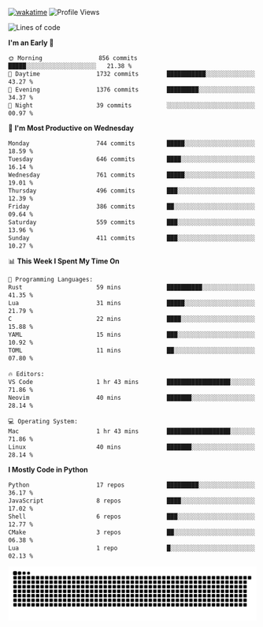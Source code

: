 [![wakatime](https://wakatime.com/badge/user/b920b284-3cde-4cd4-b72e-f7f22d050b16.svg)](https://wakatime.com/@b920b284-3cde-4cd4-b72e-f7f22d050b16)
![Profile Views](http://img.shields.io/badge/Profile%20Views-4586-blue)
<!--START_SECTION:waka-->
![Lines of code](https://img.shields.io/badge/From%20Hello%20World%20I%27ve%20Written-4.8%20million%20lines%20of%20code-blue)

**I'm an Early 🐤** 

```text
🌞 Morning                856 commits         █████░░░░░░░░░░░░░░░░░░░░   21.38 % 
🌆 Daytime                1732 commits        ███████████░░░░░░░░░░░░░░   43.27 % 
🌃 Evening                1376 commits        █████████░░░░░░░░░░░░░░░░   34.37 % 
🌙 Night                  39 commits          ░░░░░░░░░░░░░░░░░░░░░░░░░   00.97 % 
```
📅 **I'm Most Productive on Wednesday** 

```text
Monday                   744 commits         █████░░░░░░░░░░░░░░░░░░░░   18.59 % 
Tuesday                  646 commits         ████░░░░░░░░░░░░░░░░░░░░░   16.14 % 
Wednesday                761 commits         █████░░░░░░░░░░░░░░░░░░░░   19.01 % 
Thursday                 496 commits         ███░░░░░░░░░░░░░░░░░░░░░░   12.39 % 
Friday                   386 commits         ██░░░░░░░░░░░░░░░░░░░░░░░   09.64 % 
Saturday                 559 commits         ███░░░░░░░░░░░░░░░░░░░░░░   13.96 % 
Sunday                   411 commits         ███░░░░░░░░░░░░░░░░░░░░░░   10.27 % 
```


📊 **This Week I Spent My Time On** 

```text
💬 Programming Languages: 
Rust                     59 mins             ██████████░░░░░░░░░░░░░░░   41.35 % 
Lua                      31 mins             █████░░░░░░░░░░░░░░░░░░░░   21.79 % 
C                        22 mins             ████░░░░░░░░░░░░░░░░░░░░░   15.88 % 
YAML                     15 mins             ███░░░░░░░░░░░░░░░░░░░░░░   10.92 % 
TOML                     11 mins             ██░░░░░░░░░░░░░░░░░░░░░░░   07.80 % 

🔥 Editors: 
VS Code                  1 hr 43 mins        ██████████████████░░░░░░░   71.86 % 
Neovim                   40 mins             ███████░░░░░░░░░░░░░░░░░░   28.14 % 

💻 Operating System: 
Mac                      1 hr 43 mins        ██████████████████░░░░░░░   71.86 % 
Linux                    40 mins             ███████░░░░░░░░░░░░░░░░░░   28.14 % 
```

**I Mostly Code in Python** 

```text
Python                   17 repos            █████████░░░░░░░░░░░░░░░░   36.17 % 
JavaScript               8 repos             ████░░░░░░░░░░░░░░░░░░░░░   17.02 % 
Shell                    6 repos             ███░░░░░░░░░░░░░░░░░░░░░░   12.77 % 
CMake                    3 repos             ██░░░░░░░░░░░░░░░░░░░░░░░   06.38 % 
Lua                      1 repo              █░░░░░░░░░░░░░░░░░░░░░░░░   02.13 % 
```




<!--END_SECTION:waka-->
![Snake animation](https://raw.githubusercontent.com/timmypidashev/timmypidashev/main/commits.svg)
